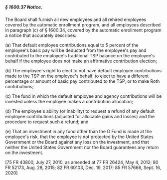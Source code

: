 ##### § 1600.37 Notice. #####

The Board shall furnish all new employees and all rehired employees covered by the automatic enrollment program, and all employees described in paragraph (c) of § 1600.34, covered by the automatic enrollment program a notice that accurately describes:

(a) That default employee contributions equal to 5 percent of the employee's basic pay will be deducted from the employee's pay and contributed to the employee's traditional TSP balance on the employee's behalf if the employee does not make an affirmative contribution election;

(b) The employee's right to elect to not have default employee contributions made to the TSP on the employee's behalf, to elect to have a different percentage or amount of basic pay contributed to the TSP, or to make Roth contributions;

(c) The fund in which the default employee and agency contributions will be invested unless the employee makes a contribution allocation;

(d) The employee's ability (or inability) to request a refund of any default employee contributions (adjusted for allocable gains and losses) and the procedure to request such a refund; and

(e) That an investment in any fund other than the G Fund is made at the employee's risk, that the employee is not protected by the United States Government or the Board against any loss on the investment, and that neither the United States Government nor the Board guarantees any return on the investment.

[75 FR 43800, July 27, 2010, as amended at 77 FR 26424, May 4, 2012; 80 FR 52173, Aug. 28, 2015; 82 FR 60103, Dec. 19, 2017; 85 FR 57666, Sept. 16, 2020]